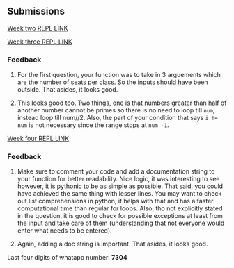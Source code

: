 ## Submissions

[Week two REPL LINK](https://repl.it/@chukwurahEmma/TremendousWordyNagware)

[Week three REPL LINK ](https://repl.it/@chukwurahEmma/week-3-assessment)

### Feedback
1. For the first question, your function was to take in 3 arguements which are the number of  seats per class. So the inputs should have been outside. That asides, it looks good.

2. This looks good too. Two things, one is that numbers greater than half of another number cannot be primes so there is no need to loop till ```num```, instead loop till num//2. Also, the part of your condition that says ```i != num``` is not necessary since the range stops at ```num -1```.



[Week four REPL LINK ](https://repl.it/@chukwurahEmma/WealthyLostRuntimes)

### Feedback

1. Make sure to comment your code and add a documentation string to your function for better readability. Nice logic, it was interesting to see however, it is pythonic to be as simple as possible. That said, you could have achieved the same thing with lesser lines. You may want to check out list comprehensions in python, it helps with that and has a faster computational time than regular for loops. Also, tho not explicitly stated in the question, it is good to check for possible exceptions at least from the input and take care of them (understanding that not everyone would enter what needs to be entered).


2. Again, adding a doc string is important. That asides, it looks good.



Last four digits of whatapp number: **7304**
